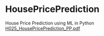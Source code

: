 # HousePricePrediction
House Price Prediction using ML in Python
[H025_HousePricePrediction_PP.pdf](https://github.com/Pasha1920/HousePricePrediction/files/9372949/H025_HousePricePrediction_PP.pdf)
